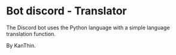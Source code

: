 # Bot discord - Translator
The Discord bot uses the Python language with a simple language translation function.

By KanThin.
